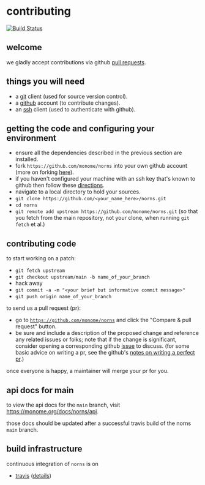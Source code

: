 contributing
==================================

[![Build Status](https://travis-ci.org/monome/norns.svg?branch=main)](https://travis-ci.org/monome/norns)

welcome
-------

we gladly accept contributions via github [pull requests](https://help.github.com/articles/about-pull-requests/).

things you will need
--------------------

 * a [git](https://git-scm.com/) client (used for source version control).
 * a [github](https://github.com/) account (to contribute changes).
 * an [ssh](https://en.wikipedia.org/wiki/Secure_Shell) client (used to authenticate with github).

getting the code and configuring your environment
-------------------------------------------------

 * ensure all the dependencies described in the previous section are installed.
 * fork `https://github.com/monome/norns` into your own github account (more on forking
   [here](https://help.github.com/articles/fork-a-repo/)).
 * if you haven't configured your machine with an ssh key that's known to github then follow
   these [directions](https://help.github.com/articles/generating-ssh-keys/).
 * navigate to a local directory to hold your sources.
 * `git clone https://github.com/<your_name_here>/norns.git`
 * `cd norns`
 * `git remote add upstream https://github.com/monome/norns.git` (so that you
   fetch from the main repository, not your clone, when running `git fetch`
   et al.)

contributing code
-----------------

to start working on a patch:

 * `git fetch upstream`
 * `git checkout upstream/main -b name_of_your_branch`
 * hack away
 * `git commit -a -m "<your brief but informative commit message>"`
 * `git push origin name_of_your_branch`

to send us a pull request (pr):

 * go to [`https://github.com/monome/norns`](https://github.com/monome/norns)
   and click the "Compare & pull request" button.
 * be sure and include a description of the proposed change and reference any
   related issues or folks; note that if the change is significant, consider
   opening a corresponding github [issue](https://help.github.com/articles/about-issues/) 
   to discuss. (for some basic advice on writing a pr, see the github's 
   [notes on writing a perfect pr](https://blog.github.com/2015-01-21-how-to-write-the-perfect-pull-request/).)

once everyone is happy, a maintainer will merge your pr for you.

api docs for main
-------------------

to view the api docs for the `main` branch,
visit https://monome.org/docs/norns/api.

those docs should be updated after a successful travis build
of the norns `main` branch.


build infrastructure
--------------------

continuous integration of `norns` is on

- [travis](https://travis-ci.org/) ([details](.travis.yml))
